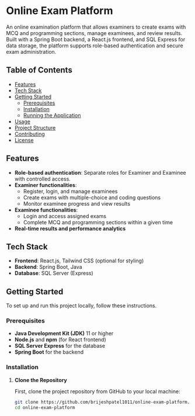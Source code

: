 # Online Exam Platform

An online examination platform that allows examiners to create exams with MCQ and programming sections, manage examinees, and review results. Built with a Spring Boot backend, a React.js frontend, and SQL Express for data storage, the platform supports role-based authentication and secure exam administration.

## Table of Contents

- [Features](#features)
- [Tech Stack](#tech-stack)
- [Getting Started](#getting-started)
  - [Prerequisites](#prerequisites)
  - [Installation](#installation)
  - [Running the Application](#running-the-application)
- [Usage](#usage)
- [Project Structure](#project-structure)
- [Contributing](#contributing)
- [License](#license)

## Features

- **Role-based authentication**: Separate roles for Examiner and Examinee with controlled access.
- **Examiner functionalities**:
  - Register, login, and manage examinees
  - Create exams with multiple-choice and coding questions
  - Monitor examinee progress and view results
- **Examinee functionalities**:
  - Login and access assigned exams
  - Complete MCQ and programming sections within a given time
- **Real-time results and performance analytics**

## Tech Stack

- **Frontend**: React.js, Tailwind CSS (optional for styling)
- **Backend**: Spring Boot, Java
- **Database**: SQL Server (Express)

## Getting Started

To set up and run this project locally, follow these instructions.

### Prerequisites

- **Java Development Kit (JDK)** 11 or higher
- **Node.js** and **npm** (for React frontend)
- **SQL Server Express** for the database
- **Spring Boot** for the backend

### Installation

1. **Clone the Repository**

   First, clone the project repository from GitHub to your local machine:

   ```bash
   git clone https://github.com/brijeshpatel1011/online-exam-platform.git
   cd online-exam-platform
